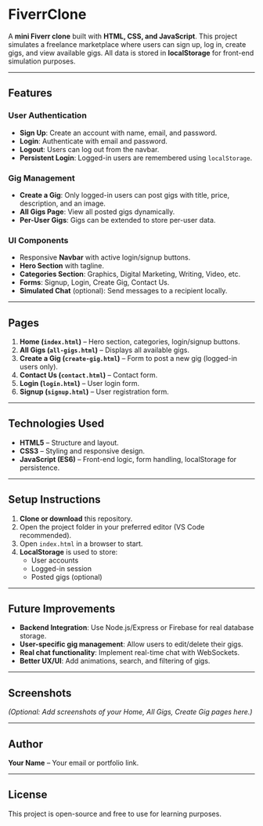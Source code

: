 # FiverrClone

A **mini Fiverr clone** built with **HTML, CSS, and JavaScript**. This project simulates a freelance marketplace where users can sign up, log in, create gigs, and view available gigs. All data is stored in **localStorage** for front-end simulation purposes.

---

## Features

### User Authentication
- **Sign Up**: Create an account with name, email, and password.
- **Login**: Authenticate with email and password.
- **Logout**: Users can log out from the navbar.
- **Persistent Login**: Logged-in users are remembered using `localStorage`.

### Gig Management
- **Create a Gig**: Only logged-in users can post gigs with title, price, description, and an image.
- **All Gigs Page**: View all posted gigs dynamically.
- **Per-User Gigs**: Gigs can be extended to store per-user data.

### UI Components
- Responsive **Navbar** with active login/signup buttons.
- **Hero Section** with tagline.
- **Categories Section**: Graphics, Digital Marketing, Writing, Video, etc.
- **Forms**: Signup, Login, Create Gig, Contact Us.
- **Simulated Chat** (optional): Send messages to a recipient locally.

---

## Pages

1. **Home (`index.html`)** – Hero section, categories, login/signup buttons.  
2. **All Gigs (`all-gigs.html`)** – Displays all available gigs.  
3. **Create a Gig (`create-gig.html`)** – Form to post a new gig (logged-in users only).  
4. **Contact Us (`contact.html`)** – Contact form.  
5. **Login (`login.html`)** – User login form.  
6. **Signup (`signup.html`)** – User registration form.

---

## Technologies Used
- **HTML5** – Structure and layout.
- **CSS3** – Styling and responsive design.
- **JavaScript (ES6)** – Front-end logic, form handling, localStorage for persistence.

---

## Setup Instructions

1. **Clone or download** this repository.
2. Open the project folder in your preferred editor (VS Code recommended).
3. Open `index.html` in a browser to start.
4. **LocalStorage** is used to store:
   - User accounts
   - Logged-in session
   - Posted gigs (optional)

---

## Future Improvements

- **Backend Integration**: Use Node.js/Express or Firebase for real database storage.
- **User-specific gig management**: Allow users to edit/delete their gigs.
- **Real chat functionality**: Implement real-time chat with WebSockets.
- **Better UX/UI**: Add animations, search, and filtering of gigs.

---

## Screenshots

*(Optional: Add screenshots of your Home, All Gigs, Create Gig pages here.)*

---

## Author

**Your Name** – Your email or portfolio link.

---

## License

This project is open-source and free to use for learning purposes.
